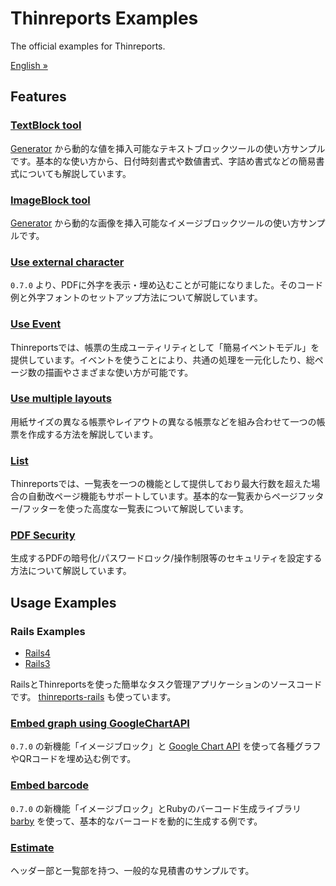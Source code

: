# Thinreports Examples

The official examples for Thinreports.

[English &#187;](https://github.com/thinreports/thinreports-examples/blob/master/README.md)

## Features

### [TextBlock tool](https://github.com/thinreports/thinreports-examples/tree/master/text-block)

[Generator](http://www.thinreports.org/) から動的な値を挿入可能なテキストブロックツールの使い方サンプルです。基本的な使い方から、日付時刻書式や数値書式、字詰め書式などの簡易書式についても解説しています。

### [ImageBlock tool](https://github.com/thinreports/thinreports-examples/tree/master/image-block)

[Generator](http://www.thinreports.org/) から動的な画像を挿入可能なイメージブロックツールの使い方サンプルです。

### [Use external character](https://github.com/thinreports/thinreports-examples/tree/master/eudc)

`0.7.0` より、PDFに外字を表示・埋め込むことが可能になりました。そのコード例と外字フォントのセットアップ方法について解説しています。

### [Use Event](https://github.com/thinreports/thinreports-examples/tree/master/event)

Thinreportsでは、帳票の生成ユーティリティとして「簡易イベントモデル」を提供しています。イベントを使うことにより、共通の処理を一元化したり、総ページ数の描画やさまざまな使い方が可能です。

### [Use multiple layouts](https://github.com/thinreports/thinreports-examples/tree/master/multiple-layout)

用紙サイズの異なる帳票やレイアウトの異なる帳票などを組み合わせて一つの帳票を作成する方法を解説しています。

### [List](https://github.com/thinreports/thinreports-examples/tree/master/list)

Thinreportsでは、一覧表を一つの機能として提供しており最大行数を超えた場合の自動改ページ機能もサポートしています。基本的な一覧表からページフッター/フッターを使った高度な一覧表について解説しています。

### [PDF Security](https://github.com/thinreports/thinreports-examples/tree/master/permission)

生成するPDFの暗号化/パスワードロック/操作制限等のセキュリティを設定する方法について解説しています。

## Usage Examples

### Rails Examples

* [Rails4](https://github.com/thinreports/thinreports-rails4-example)
* [Rails3](https://github.com/thinreports/thinreports-rails3-example)

RailsとThinreportsを使った簡単なタスク管理アプリケーションのソースコードです。 [thinreports-rails](https://github.com/takeshinoda/thinreports-rails) も使っています。

### [Embed graph using GoogleChartAPI](https://github.com/thinreports/thinreports-examples/tree/master/chart)

`0.7.0` の新機能「イメージブロック」と [Google Chart API](https://developers.google.com/chart/) を使って各種グラフやQRコードを埋め込む例です。

### [Embed barcode](https://github.com/thinreports/thinreports-examples/tree/master/barcode)

`0.7.0` の新機能「イメージブロック」とRubyのバーコード生成ライブラリ [barby](http://toreto.re/barby/) を使って、基本的なバーコードを動的に生成する例です。

### [Estimate](https://github.com/thinreports/thinreports-examples/tree/master/estimate-ja)

ヘッダー部と一覧部を持つ、一般的な見積書のサンプルです。
